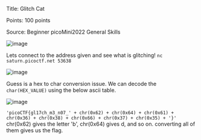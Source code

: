 Title: Glitch Cat

Points: 100 points

Source: Beginner picoMini2022 General Skills

![image](https://user-images.githubusercontent.com/91729496/235367964-b50f8ce3-78fc-482e-acf3-7de2146ef1b2.png)

Lets connect to the address given and see what is glitching! `nc saturn.picoctf.net 53638`

![image](https://user-images.githubusercontent.com/91729496/235367995-3a84c457-eef5-4de1-94e0-e740b3f3fe4e.png)

Guess is a hex to char conversion issue. We can decode the `char(HEX_VALUE)` using the below ascii table.

![image](https://user-images.githubusercontent.com/91729496/235368059-a8f6b7ef-2199-4341-8f8d-9f484c2a97f2.png)

`'picoCTF{gl17ch_m3_n07_' + chr(0x62) + chr(0x64) + chr(0x61) + chr(0x36) + chr(0x38) + chr(0x66) + chr(0x37) + chr(0x35) + '}'`
chr(0x62) gives the letter 'b', chr(0x64) gives d, and so on. converting all of them gives us the flag.
